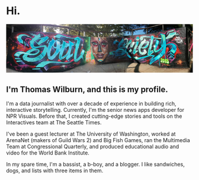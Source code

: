 # Hi.

![banner](soul_society.jpg)

## I'm Thomas Wilburn, and this is my profile.

I'm a data journalist with over a decade of experience in building rich, interactive storytelling. Currently, I'm the senior news apps developer for NPR Visuals. Before that, I created cutting-edge stories and tools on the Interactives team at The Seattle Times.

I've been a guest lecturer at The University of Washington, worked at ArenaNet (makers of Guild Wars 2) and Big Fish Games, ran the Multimedia Team at Congressional Quarterly, and produced educational audio and video for the World Bank Institute.

In my spare time, I'm a bassist, a b-boy, and a blogger. I like sandwiches, dogs, and lists with three items in them. 
